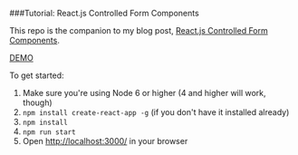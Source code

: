 ###Tutorial: React.js Controlled Form Components

This repo is the companion to my blog post, [React.js Controlled Form Components](http://lorenstewart.me/2016/10/31/react-js-forms-controlled-components/).

[DEMO](http://lorenstewart.me/react-controlled-form-components/)

To get started:
 1. Make sure you're using Node 6 or higher (4 and higher will work, though)
 2. `npm install create-react-app -g` (if you don't have it installed already)
 3. `npm install`
 4. `npm run start`
 5. Open [http://localhost:3000/](http://localhost:3000/) in your browser